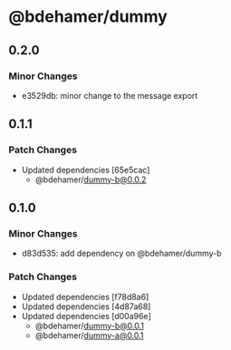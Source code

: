 # @bdehamer/dummy

## 0.2.0

### Minor Changes

- e3529db: minor change to the message export

## 0.1.1

### Patch Changes

- Updated dependencies [65e5cac]
  - @bdehamer/dummy-b@0.0.2

## 0.1.0

### Minor Changes

- d83d535: add dependency on @bdehamer/dummy-b

### Patch Changes

- Updated dependencies [f78d8a6]
- Updated dependencies [4d87a68]
- Updated dependencies [d00a96e]
  - @bdehamer/dummy-b@0.0.1
  - @bdehamer/dummy-a@0.0.1
